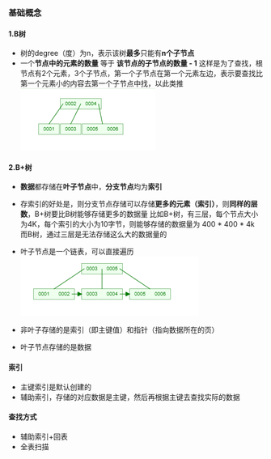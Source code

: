 ### 基础概念

#### 1.B树
* 树的degree（度）为n，表示该树**最多**只能有**n个子节点**
* 一个**节点中的元素的数量** 等于 **该节点的子节点的数量 - 1**
这样是为了查找，根节点有2个元素，3个子节点，第一个子节点在第一个元素左边，表示要查找比第一个元素小的内容去第一个子节点中找，以此类推
![](./imgs/index_01.png)

#### 2.B+树
* **数据**都存储在**叶子节点**中，**分支节点**均为**索引**
* 存索引的好处是，则分支节点存储可以存储**更多的元素（索引）**，则**同样的层数**，B+树要比B树能够存储更多的数据量
比如B+树，有三层，每个节点大小为4K，每个索引的大小为10字节，则能够存储的数据量为 400 * 400 * 4k
而B树，通过三层是无法存储这么大的数据量的
* 叶子节点是一个链表，可以直接遍历
![](./imgs/index_02.png)


* 非叶子存储的是索引（即主键值）和指针（指向数据所在的页）
* 叶子节点存储的是数据


#### 索引
* 主键索引是默认创建的
* 辅助索引，存储的对应数据是主键，然后再根据主键去查找实际的数据


#### 查找方式
* 辅助索引+回表
* 全表扫描
